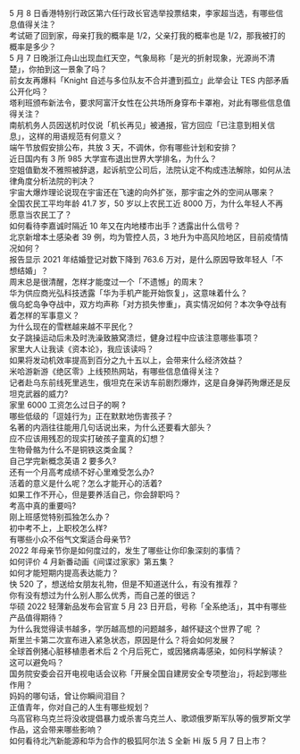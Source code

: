 5 月 8 日香港特别行政区第六任行政长官选举投票结束，李家超当选，有哪些信息值得关注？  
考试砸了回到家，母亲打我的概率是 1/2，父亲打我的概率也是 1/2，那我被打的概率是多少？  
5 月 7 日晚浙江舟山出现血红天空，气象局称「是光的折射现象，光源尚不清楚」，你拍到这一景象了吗？  
前女友再爆料「Knight 自述与多位队友不合并遭到孤立」此举会让 TES 内部矛盾公开化吗？  
塔利班颁布新法令，要求阿富汗女性在公共场所身穿布卡罩袍，对此有哪些信息值得关注？  
南航机务人员因送机时仅说「机长再见」被通报，官方回应「已注意到相关信息」，这样的用语规范有何意义？  
端午节放假安排公布，共放 3 天，不调休，你有哪些计划和安排？  
近日国内有 3 所 985 大学宣布退出世界大学排名，为什么？  
空姐值勤发不雅照被辞退，起诉航空公司后，法院认定不构成违法解除，如何从法律角度分析法院的判决？  
宇宙大爆炸理论说现在宇宙还在飞速的向外扩张，那宇宙之外的空间从哪来？  
全国农民工平均年龄 41.7 岁，50 岁以上农民工近 8000 万，为什么年轻人不再愿意当农民工了？  
如何看待李嘉诚时隔近 10 年又在内地楼市出手？透露出什么信号？  
北京新增本土感染者 39 例，均为管控人员，3 地升为中高风险地区，目前疫情情况如何？  
报告显示 2021 年结婚登记对数下降到 763.6 万对，是什么原因导致年轻人「不想结婚」？  
周末总是很清醒，怎样才能度过一个「不遗憾」的周末？  
华为供应商光弘科技透露「华为手机产能开始恢复」，这意味着什么？  
俄乌蛇岛争夺战中，双方均声称「对方损失惨重」，真实情况如何？本次争夺战有着怎样的军事意义？  
为什么现在的雪糕越来越不平民化？  
女子跳操运动后未及时洗澡致腋窝溃烂，健身过程中应该注意哪些事项？  
家里大人让我读《资本论》，我应该读吗？  
如果将发动机效率提高到百分之九十五以上，会带来什么经济效益？  
米哈游新游《绝区零》上线预热网站，有哪些信息值得关注？  
记者赴乌东前线死里逃生，俄坦克在采访车前剧烈爆炸，这是自身弹药殉爆还是反坦克武器的威力?  
家里 6000 工资怎么过日子的啊 ?  
哪些低级的「逗娃行为」正在默默地伤害孩子？  
名著的内涵往往能用几句话说出来，为什么还要看大部头？  
应不应该用残忍的现实打破孩子童真的幻想？  
生物骨骼为什么不是铜铁这类金属？  
自己学完新概念英语 2 要多久?  
还有一个月高考成绩不好心里难受怎么办?  
活着的意义是什么呢？怎么才能开心的活着?  
如果工作不开心，但是要养活自己，你会辞职吗？  
考高中真的重要吗?  
刚上班感觉特别孤独怎么办？  
初中考不上，上职校怎么样?  
有哪些小众不俗气文案适合母亲节?  
2022 年母亲节你是如何度过的，发生了哪些让你印象深刻的事情？  
如何评价 4 月新番动画《间谍过家家》第五集？  
如何才能短期内提高表达能力？  
快 520 了，想送给女朋友礼物，但是不知道送什么，有没有推荐？  
你有没有想过为什么别人那么优秀，而自己差的很远？  
华硕 2022 轻薄新品发布会官宣 5 月 23 日开启，号称「全系绝活」，其中有哪些产品值得期待？  
为什么我觉得读书越多，学历越高想的问题越多，越怀疑这个世界了呢 ？  
斯里兰卡第二次宣布进入紧急状态，原因是什么？将会如何发展？  
全球首例猪心脏移植患者术后 2 个月后死亡，或因猪病毒感染，如何科学解读？这可以避免吗？  
国务院安委会召开电视电话会议称「开展全国自建房安全专项整治」，将起到哪些作用？  
妈妈的哪句话，曾让你瞬间泪目？  
正值青年，你对自己的人生有哪些规划？  
乌高官称乌克兰将没收提倡暴力或杀害乌克兰人、歌颂俄罗斯军队等的俄罗斯文学作品，这会带来哪些影响？  
如何看待北汽新能源和华为合作的极狐阿尔法 S 全新 Hi 版 5 月 7 日上市？  
